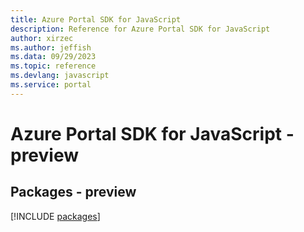 ```yaml
---
title: Azure Portal SDK for JavaScript
description: Reference for Azure Portal SDK for JavaScript
author: xirzec
ms.author: jeffish
ms.data: 09/29/2023
ms.topic: reference
ms.devlang: javascript
ms.service: portal
---
```

# Azure Portal SDK for JavaScript - preview
## Packages - preview
[!INCLUDE [packages](portal-index.md)]